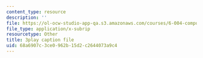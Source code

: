 ```yaml
---
content_type: resource
description: ''
file: https://ol-ocw-studio-app-qa.s3.amazonaws.com/courses/6-004-computation-structures-spring-2017/68a6907c3ce0962b15d2c2644073a9c4_00KTZ7t_rWw.srt
file_type: application/x-subrip
resourcetype: Other
title: 3play caption file
uid: 68a6907c-3ce0-962b-15d2-c2644073a9c4
---
```

